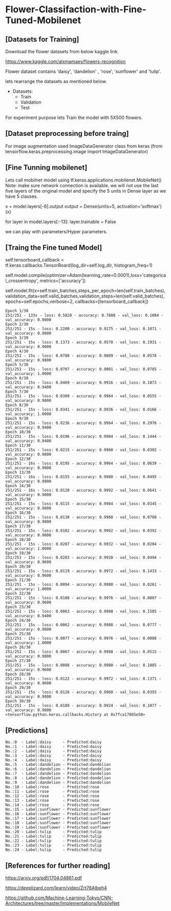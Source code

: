 # Flower-Classifaction-with-Fine-Tuned-Mobilenet

## [Datasets for Training]
Download  the flower datasets from below kaggle link.

https://www.kaggle.com/alxmamaev/flowers-recognition

Flower dataset contains 'daisy', 'dandelion' , 'rose', 'sunflower' and 'tulip'.

lets rearrange the datasets as mentioned below.

* Datasets:
	* Train
	* Validation
	* Test

For experiment purpose lets Train the model with 5X500 flowers.

## [Dataset preprocessing before traing]
For image augmentation used ImageDataGenerator class from keras (from tensorflow.keras.preprocessing.image import ImageDataGenerator)

## [Fine Tunning mobilenet]
Lets call mobilnet model using tf.keras.applications.mobilenet.MobileNet()
Note: make sure network connection is available.
we will not use the last five layers of the original model and specify the 5 units in Dense layer as we have 5 classes.

x = model.layers[-6].output
output = Dense(units=5, activation='softmax')(x)

for layer in model.layers[:-13]:
    layer.trainable = False

we can  play with parameters/Hyper parameters.

## [Traing the Fine tuned Model]

self.tensorboard_callback = tf.keras.callbacks.TensorBoard(log_dir=self.log_dir, histogram_freq=1)

self.model.compile(optimizer=Adam(learning_rate=0.0001),loss='categorical_crossentropy', metrics=['accuracy'])

self.model.fit(x=self.train_batches,steps_per_epoch=len(self.train_batches),validation_data=self.valid_batches,validation_steps=len(self.valid_batches),epochs=self.epochs,verbose=2, callbacks=[tensorboard_callback])

```
Epoch 1/30
251/251 - 133s - loss: 0.5820 - accuracy: 0.7888 - val_loss: 0.1084 - val_accuracy: 0.9800
Epoch 2/30
251/251 - 15s - loss: 0.2200 - accuracy: 0.9275 - val_loss: 0.1071 - val_accuracy: 0.9800
Epoch 3/30
251/251 - 15s - loss: 0.1373 - accuracy: 0.9570 - val_loss: 0.1931 - val_accuracy: 0.9000
Epoch 4/30
251/251 - 15s - loss: 0.0788 - accuracy: 0.9809 - val_loss: 0.0578 - val_accuracy: 0.9800
Epoch 5/30
251/251 - 15s - loss: 0.0707 - accuracy: 0.9801 - val_loss: 0.0785 - val_accuracy: 1.0000
Epoch 6/30
251/251 - 15s - loss: 0.0469 - accuracy: 0.9916 - val_loss: 0.1873 - val_accuracy: 0.9400
Epoch 7/30
251/251 - 15s - loss: 0.0309 - accuracy: 0.9964 - val_loss: 0.0555 - val_accuracy: 0.9800
Epoch 8/30
251/251 - 15s - loss: 0.0341 - accuracy: 0.9936 - val_loss: 0.0166 - val_accuracy: 1.0000
Epoch 9/30
251/251 - 15s - loss: 0.0236 - accuracy: 0.9964 - val_loss: 0.2976 - val_accuracy: 0.9400
Epoch 10/30
251/251 - 15s - loss: 0.0196 - accuracy: 0.9984 - val_loss: 0.1444 - val_accuracy: 0.9400
Epoch 11/30
251/251 - 15s - loss: 0.0215 - accuracy: 0.9960 - val_loss: 0.0302 - val_accuracy: 0.9800
Epoch 12/30
251/251 - 16s - loss: 0.0195 - accuracy: 0.9964 - val_loss: 0.0639 - val_accuracy: 0.9800
Epoch 13/30
251/251 - 16s - loss: 0.0155 - accuracy: 0.9980 - val_loss: 0.0495 - val_accuracy: 0.9800
Epoch 14/30
251/251 - 16s - loss: 0.0120 - accuracy: 0.9992 - val_loss: 0.0641 - val_accuracy: 0.9800
Epoch 15/30
251/251 - 15s - loss: 0.0115 - accuracy: 0.9984 - val_loss: 0.0345 - val_accuracy: 0.9800
Epoch 16/30
251/251 - 15s - loss: 0.0138 - accuracy: 0.9968 - val_loss: 0.0780 - val_accuracy: 0.9800
Epoch 17/30
251/251 - 15s - loss: 0.0102 - accuracy: 0.9992 - val_loss: 0.0392 - val_accuracy: 0.9800
Epoch 18/30
251/251 - 15s - loss: 0.0207 - accuracy: 0.9932 - val_loss: 0.0204 - val_accuracy: 1.0000
Epoch 19/30
251/251 - 15s - loss: 0.0283 - accuracy: 0.9920 - val_loss: 0.0494 - val_accuracy: 0.9600
Epoch 20/30
251/251 - 15s - loss: 0.0119 - accuracy: 0.9972 - val_loss: 0.1433 - val_accuracy: 0.9600
Epoch 21/30
251/251 - 15s - loss: 0.0094 - accuracy: 0.9980 - val_loss: 0.0261 - val_accuracy: 1.0000
Epoch 22/30
251/251 - 15s - loss: 0.0108 - accuracy: 0.9976 - val_loss: 0.0807 - val_accuracy: 0.9600
Epoch 23/30
251/251 - 15s - loss: 0.0063 - accuracy: 0.9988 - val_loss: 0.1585 - val_accuracy: 0.9400
Epoch 24/30
251/251 - 15s - loss: 0.0062 - accuracy: 0.9988 - val_loss: 0.0777 - val_accuracy: 0.9800
Epoch 25/30
251/251 - 15s - loss: 0.0077 - accuracy: 0.9976 - val_loss: 0.0088 - val_accuracy: 1.0000
Epoch 26/30
251/251 - 15s - loss: 0.0067 - accuracy: 0.9988 - val_loss: 0.0515 - val_accuracy: 0.9800
Epoch 27/30
251/251 - 15s - loss: 0.0088 - accuracy: 0.9980 - val_loss: 0.1085 - val_accuracy: 0.9600
Epoch 28/30
251/251 - 15s - loss: 0.0122 - accuracy: 0.9972 - val_loss: 0.1371 - val_accuracy: 0.9600
Epoch 29/30
251/251 - 15s - loss: 0.0126 - accuracy: 0.9960 - val_loss: 0.0393 - val_accuracy: 0.9800
Epoch 30/30
251/251 - 15s - loss: 0.0189 - accuracy: 0.9924 - val_loss: 0.1077 - val_accuracy: 0.9800
<tensorflow.python.keras.callbacks.History at 0x7fca17885e50>
```
## [Predictions]
```
No.:0  - Label:daisy     - Predicted:daisy
No.:1  - Label:daisy     - Predicted:daisy
No.:2  - Label:daisy     - Predicted:daisy
No.:3  - Label:daisy     - Predicted:daisy
No.:4  - Label:daisy     - Predicted:daisy
No.:5  - Label:dandelion - Predicted:dandelion
No.:6  - Label:dandelion - Predicted:dandelion
No.:7  - Label:dandelion - Predicted:dandelion
No.:8  - Label:dandelion - Predicted:dandelion
No.:9  - Label:dandelion - Predicted:dandelion
No.:10 - Label:rose      - Predicted:rose
No.:11 - Label:rose      - Predicted:rose
No.:12 - Label:rose      - Predicted:rose
No.:13 - Label:rose      - Predicted:rose
No.:14 - Label:rose      - Predicted:rose
No.:15 - Label:sunflower - Predicted:sunflower
No.:16 - Label:sunflower - Predicted:sunflower
No.:17 - Label:sunflower - Predicted:sunflower
No.:18 - Label:sunflower - Predicted:sunflower
No.:19 - Label:sunflower - Predicted:sunflower
No.:20 - Label:tulip     - Predicted:tulip
No.:21 - Label:tulip     - Predicted:tulip
No.:22 - Label:tulip     - Predicted:tulip
No.:23 - Label:tulip     - Predicted:tulip
No.:24 - Label:tulip     - Predicted:tulip
```
## [References for further reading]
https://arxiv.org/pdf/1704.04861.pdf

https://deeplizard.com/learn/video/Zrt76AIbeh4

https://github.com/Machine-Learning-Tokyo/CNN-Architectures/tree/master/Implementations/MobileNet
